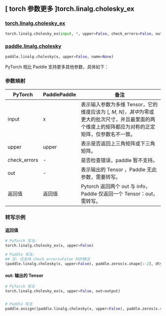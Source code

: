 ## [ torch 参数更多 ]torch.linalg.cholesky_ex

### [torch.linalg.cholesky_ex](https://pytorch.org/docs/stable/generated/torch.linalg.cholesky_ex.html)

```python
torch.linalg.cholesky_ex(input, *, upper=False, check_errors=False, out=None)
```

### [paddle.linalg.cholesky](https://www.paddlepaddle.org.cn/documentation/docs/zh/develop/api/paddle/linalg/cholesky_cn.html)

```python
paddle.linalg.cholesky(x, upper=False, name=None)
```

PyTorch 相比 Paddle 支持更多其他参数，具体如下：

### 参数映射

| PyTorch      | PaddlePaddle | 备注                                                                                                                                                 |
| ------------ | ------------ | ---------------------------------------------------------------------------------------------------------------------------------------------------- |
| input        | x            | 表示输入参数为多维 Tensor，它的维度应该为 [*, M, N]，其中*为零或更大的批次尺寸，并且最里面的两个维度上的矩阵都应为对称的正定矩阵，仅参数名不一致。 |
| upper        | upper        | 表示是否返回上三角矩阵或下三角矩阵。                                                                                                                 |
| check_errors | -            | 是否检查错误，paddle 暂不支持。                                                                                                                      |
| out          | -            | 表示输出的 Tensor ，Paddle 无此参数，需要转写。                                                                                                      |
| 返回值       | 返回值       | Pytorch 返回两个 out 与 info，Paddle 仅返回一个 Tensor：out，需转写。                                                                                |

### 转写示例

#### 返回值

```python
# PyTorch 写法:
torch.linalg.cholesky_ex(x, upper=False)

# Paddle 写法:
## 注: 仅支持 check_errors=False 时的情况
(paddle.linalg.cholesky(x, upper=False), paddle.zeros(x.shape[:-2], dtype='int64'))
```

#### out: 输出的 Tensor

```python
# PyTorch 写法
torch.linalg.cholesky_ex(x, upper=False, out=output)


# Paddle 写法
paddle.assign((paddle.linalg.cholesky(x, upper=False), paddle.zeros(x.shape[:-2], dtype='int64')),output)
```

